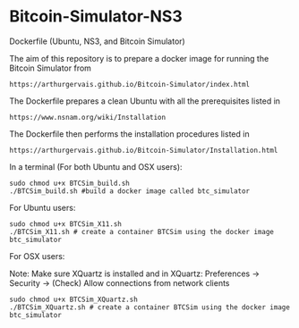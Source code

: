 # Bitcoin-Simulator-NS3
Dockerfile (Ubuntu, NS3, and Bitcoin Simulator)

The aim of this repository is to prepare a docker image for running the Bitcoin Simulator from 
```
https://arthurgervais.github.io/Bitcoin-Simulator/index.html
```
The Dockerfile prepares a clean Ubuntu with all the prerequisites listed in
```
https://www.nsnam.org/wiki/Installation
```
The Dockerfile then performs the installation procedures listed in
```
https://arthurgervais.github.io/Bitcoin-Simulator/Installation.html
```

In a terminal (For both Ubuntu and OSX users):
```
sudo chmod u+x BTCSim_build.sh
./BTCSim_build.sh #build a docker image called btc_simulator
```

For Ubuntu users:
```
sudo chmod u+x BTCSim_X11.sh
./BTCSim_X11.sh # create a container BTCSim using the docker image btc_simulator
```

For OSX users:

Note: Make sure XQuartz is installed and in XQuartz: Preferences -> Security -> (Check) Allow connections from network clients
```
sudo chmod u+x BTCSim_XQuartz.sh
./BTCSim_XQuartz.sh # create a container BTCSim using the docker image btc_simulator
```
